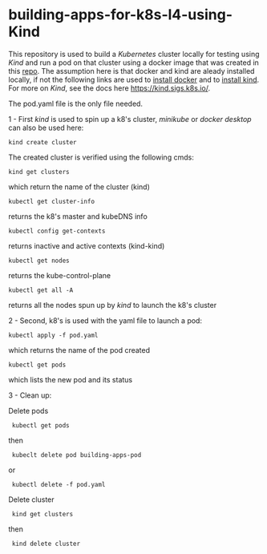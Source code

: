 # building-apps-for-k8s-l4-using-Kind

This repository is used to build a _Kubernetes_ cluster locally for testing using _Kind_ and run a pod on that cluster using a docker image that was created in this [repo](https://github.com/Fabr1ce/building-apps-for-k8s-l3-using-Docker). The assumption here is that docker and kind are aleady installed locally, if not the following links are used to [install docker](https://docs.docker.com/engine/install/) and to [install kind](https://kubernetes.io/docs/tasks/tools/). For more on _Kind_, see the docs here https://kind.sigs.k8s.io/.

The pod.yaml file is the only file needed.

1 - First _kind_ is used to spin up a k8's cluster, _minikube_ or _docker desktop_ can also be used here:

	kind create cluster
  
The created cluster is verified using the following cmds:
	
	kind get clusters 

which return the name of the cluster (kind)

	kubectl get cluster-info 

returns the k8's master and kubeDNS info
  
	kubectl config get-contexts 

returns inactive and active contexts (kind-kind)
  
	kubectl get nodes 

returns the kube-control-plane
  
	kubectl get all -A 
    
returns all the nodes spun up by _kind_ to launch the k8's cluster

2 - Second, k8's is used with the yaml file to launch a pod:
    
	kubectl apply -f pod.yaml 
		
which returns the name of the pod created
    
	kubectl get pods 
			
which lists the new pod and its status

3 - Clean up:

Delete pods
   
	 kubectl get pods

then   
	 
	 kubeclt delete pod building-apps-pod

or 
	 
	 kubectl delete -f pod.yaml

Delete cluster
   
	 kind get clusters
	 
then

	 kind delete cluster
